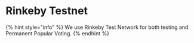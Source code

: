 # Rinkeby Testnet

{% hint style="info" %}
We use Rinkeby Test Network for both testing and Permanent Popular Voting. 
{% endhint %}



